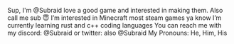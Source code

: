Sup, I'm @Subraid love a good game and interested in making them. 
Also call me sub 😇
I’m interested in Minecraft most steam games ya know
I’m currently learning rust and c++ coding languages
You can reach me with my discord: @Subraid or twitter: also @Subraid
My Pronouns: He, Him, His
